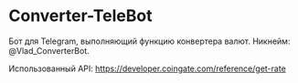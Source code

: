 # Converter-TeleBot

Бот для Telegram, выполняющий функцию конвертера валют. Никнейм: @Vlad_ConverterBot.

Использованный API: https://developer.coingate.com/reference/get-rate
